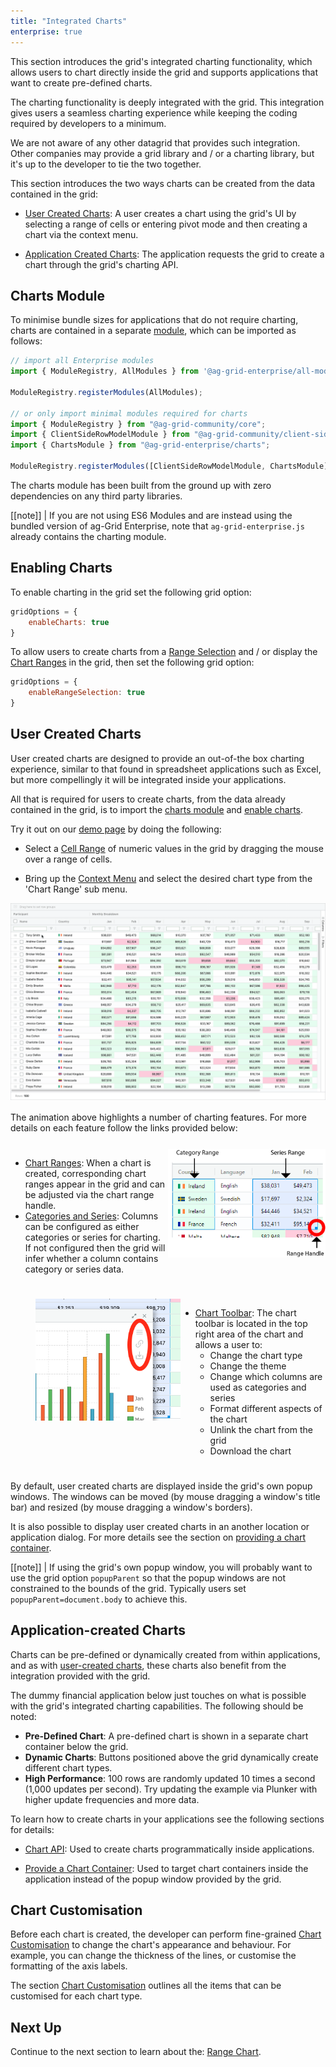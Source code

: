 ```yaml
---
title: "Integrated Charts"
enterprise: true
---
```


This section introduces the grid's integrated charting functionality, which allows users to chart directly inside the grid and supports applications that want to create pre-defined charts.


The charting functionality is deeply integrated with the grid. This integration gives users a seamless charting experience while keeping the coding required by developers to a minimum.


We are not aware of any other datagrid that provides such integration. Other companies may provide a grid library and / or a charting library, but it's up to the developer to tie the two together.


This section introduces the two ways charts can be created from the data contained in the grid:

- [User Created Charts](#user-created-charts): A user creates a chart using the grid's UI by selecting a range of cells or entering pivot mode and then creating a chart via the context menu.

- [Application Created Charts](#application-created-charts): The application requests the grid to create a chart through the grid's charting API.

## Charts Module

To minimise bundle sizes for applications that do not require charting, charts are contained in a separate [module](../modules/), which can be imported as follows:


```ts
// import all Enterprise modules
import { ModuleRegistry, AllModules } from '@ag-grid-enterprise/all-modules';

ModuleRegistry.registerModules(AllModules);

// or only import minimal modules required for charts
import { ModuleRegistry } from "@ag-grid-community/core";
import { ClientSideRowModelModule } from "@ag-grid-community/client-side-row-model";
import { ChartsModule } from "@ag-grid-enterprise/charts";

ModuleRegistry.registerModules([ClientSideRowModelModule, ChartsModule]);
```

The charts module has been built from the ground up with zero dependencies on any third party libraries.


[[note]]
| If you are not using ES6 Modules and are instead using the bundled version of ag-Grid Enterprise, note that `ag-grid-enterprise.js` already contains the charting module.

## Enabling Charts

To enable charting in the grid set the following grid option:

```js
gridOptions = {
    enableCharts: true
}
```

To allow users to create charts from a [Range Selection](../range-selection/) and / or display the [Chart Ranges](../integrated-charts-range-chart/) in the grid, then set the following grid option:

```js
gridOptions = {
    enableRangeSelection: true
}
```

## User Created Charts

User created charts are designed to provide an out-of-the box charting experience, similar to that found in spreadsheet applications such as Excel, but more compellingly it will be integrated inside your applications.


All that is required for users to create charts, from the data already contained in the grid, is to import the [charts module](#charts-module) and [enable charts](#enabling-charts).


Try it out on our [demo page](../../example.php) by doing the following:

- Select a [Cell Range](../range-selection/) of numeric values in the grid by dragging the mouse over a range of cells.

- Bring up the [Context Menu](../context-menu) and select the desired chart type from the 'Chart Range' sub menu.

<div style="width: 100%; overflow: hidden; margin-bottom: 1rem;">
    <img src="resources/chart-showcase.gif" alt="Chart Showcase" style="max-width: 100%" />
</div>

The animation above highlights a number of charting features. For more details on each feature follow the links provided below:


<div style="display: flex; margin-bottom: 25px; margin-top: 25px;">
    <div style="flex: 1 1 0;">
        <ul class="content">
            <li><a href="../integrated-charts-range-chart/#creating-chart-ranges">Chart Ranges</a>: When a chart is created, corresponding chart ranges appear in the grid and can be adjusted via the chart range handle.</li>
            <li><a href="../integrated-charts-range-chart/#category-and-series-ranges">Categories and Series</a>: Columns can be configured as either categories or series for charting. If not configured then the grid will infer whether a column contains category or series data.</li>
        </ul>
    </div>
    <div style="flex: 1 1 0;">
        <img src="resources/category-range-fill-handle.png" alt="Range Handle" />
    </div>
</div>

<div style="display: flex; margin-bottom: 25px; margin-top: 25px; margin-left: 40px;">
    <div style="flex: 1 1 0;">
        <img src="resources/chart-toolbar.png" alt="Chart Toolbar" />
    </div>
    <div style="flex: 1 1 0;">
        <ul class="content">
            <li><a href="../integrated-charts-toolbar/">Chart Toolbar</a>:
                The chart toolbar is located in the top right area of the chart and allows a user to:
                <ul class="content">
                    <li>Change the chart type</li>
                    <li>Change the theme</li>
                    <li>Change which columns are used as categories and series</li>
                    <li>Format different aspects of the chart</li>
                    <li>Unlink the chart from the grid</li>
                    <li>Download the chart</li>
                </ul>
            </li>
        </ul>
    </div>
</div>

By default, user created charts are displayed inside the grid's own popup windows. The windows can be moved (by mouse dragging a window's title bar) and resized (by mouse dragging a window's borders).


It is also possible to display user created charts in an another location or application dialog. For more details see the section on [providing a chart container](../integrated-charts-container/).


[[note]]
| If using the grid's own popup window, you will probably want to use the grid option `popupParent` so that the popup windows are not constrained to the bounds of the grid. Typically users set `popupParent=document.body` to achieve this.

## Application-created Charts

Charts can be pre-defined or dynamically created from within applications, and as with [user-created charts](#user-created-charts), these charts also benefit from the integration provided with the grid.

The dummy financial application below just touches on what is possible with the grid's integrated charting capabilities. The following should be noted:

- **Pre-Defined Chart**: A pre-defined chart is shown in a separate chart container below the grid.
- **Dynamic Charts**: Buttons positioned above the grid dynamically create different chart types.
- **High Performance**: 100 rows are randomly updated 10 times a second (1,000 updates per second). Try updating the example via Plunker with higher update frequencies and more data.

<grid-example title='Application Created Charts' name='application-created-charts' type='vanilla' options='{ "exampleHeight": 825, "enterprise": true }'></grid-example>

To learn how to create charts in your applications see the following sections for details:


- [Chart API](../integrated-charts-api/): Used to create charts programmatically inside applications.

- [Provide a Chart Container](../integrated-charts-container/): Used to target chart containers inside the application instead of the popup window provided by the grid.

## Chart Customisation

Before each chart is created, the developer can perform fine-grained [Chart Customisation](../integrated-charts-customisation/) to change the chart's appearance and behaviour. For example, you can change the thickness of the lines, or customise the formatting of the axis labels.

The section [Chart Customisation](../integrated-charts-customisation/) outlines all the items that can be customised for each chart type.

## Next Up

Continue to the next section to learn about the: [Range Chart](../integrated-charts-range-chart/).

